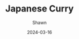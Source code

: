---
layout: recipe
title: Japanese Curry
subtitle:
description: Curry Recipe I found and modified a bit
author: Shawn
date: 2024-03-16
menubar: recipes_menu
show_sidebar: false
image: /assets/meme.JPG
hero_image: /assets/meme.JPG
hero_darken: true
ingredients:
    - 2 tsp vegetable oil
    - 1 medium Onion, Sliced
    - 2 Carrots, Rough-Cut
    - 4 medium Potatoes, Cubed
    - 2 cups Spinach
    - 1 lb of thin cut Pork Belly (any meat really)
    - 4 Cubes of Curry Sauce Mix
    - 6 cups of unsalted Dashi
    - 1/4 cup Soy Sauce
    - 1/2 cup Mirin
    - 1 tbsp Sugar
method:
    - Make 6 cups of dashi (can be done with dashi powder or made from scratch using kombu and kastuobushi)
    - Add soy sauce, mirin, and sugar to dashi
    - In a separate pot over medium-high heat, add carrots and potatoes until vegetables start to turn translucent 
    - Remove the carrots and potatoes then add meat until it is no longer pink
    - Add sliced onions
    - Add carrots, potatoes, and dashi when onions begin to soften
    - Bring pot to a boil then to a low simmer
    - Mix in curry cubes until broth thickens
    - Add spinach and stir
    - Mix eggs in a serparate bowl
    - Stream eggs into pot while stiring vigorously
    - Turn off heat and serve hot
prep_time: PT0H30M
cook_time: PT30H
total_time: PT1H0M
keywords: recipe,cooking
recipe_yield: 6
recipe_category: Main course
recipe_cuisine: Japanese
#calories: 500 calories
---